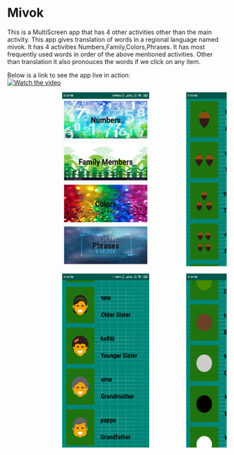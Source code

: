 # Mivok
This is a MultiScreen app that has 4 other activities other than the main activity.
This app gives translation of words in a regional language named mivok.
It has 4 activities Numbers,Family,Colors,Phrases.
It has most frequently used words in order of the above mentioned activities.
Other than translation it also pronouces the words if we click on any item.

Below is a link to see the app live in action:<br>
[![Watch the video](https://img.youtube.com/vi/Ges2libSxG0&t=3s/maxresdefault.jpg)](https://youtu.be/31F8dUmqGpo) 


<pre>               <img src="index.png" width="200" height="400">          <img src="numbers.png" width="200" height="400">    </pre>




<pre>               <img src="family.png" width="200" height="400">          <img src="colors.png" width="200" height="400">    </pre>



